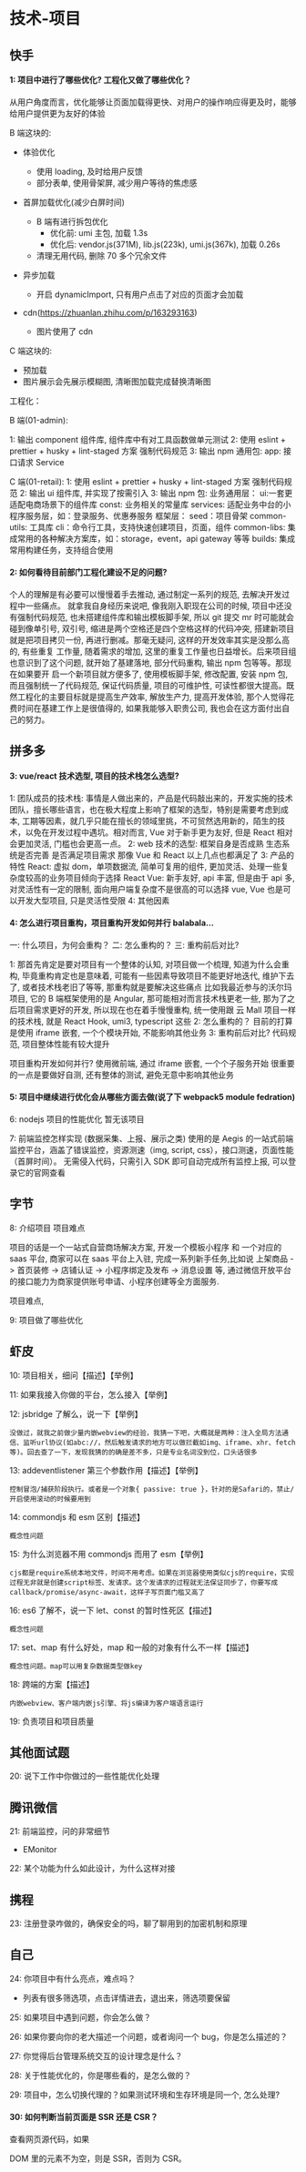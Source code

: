 # 技术-项目

## 快手

#### 1: 项目中进行了哪些优化? 工程化又做了哪些优化？

从用户角度而言，优化能够让页面加载得更快、对用户的操作响应得更及时，能够给用户提供更为友好的体验

B 端这块的:

- 体验优化

  - 使用 loading, 及时给用户反馈
  - 部分表单, 使用骨架屏, 减少用户等待的焦虑感

- 首屏加载优化(减少白屏时间)
  - B 端有进行拆包优化
    - 优化前: umi 主包, 加载 1.3s
    - 优化后: vendor.js(371M), lib.js(223k), umi.js(367k), 加载 0.26s
  - 清理无用代码, 删除 70 多个冗余文件
- 异步加载
  - 开启 dynamicImport, 只有用户点击了对应的页面才会加载
- cdn(https://zhuanlan.zhihu.com/p/163293163)
  - 图片使用了 cdn

C 端这块的:

- 预加载
- 图片展示会先展示模糊图, 清晰图加载完成替换清晰图

工程化：

B 端(01-admin):

1: 输出 component 组件库, 组件库中有对工具函数做单元测试
2: 使用 eslint + prettier + husky + lint-staged 方案 强制代码规范
3: 输出 npm 通用包:
app: 接口请求 Service

C 端(01-retail):
1: 使用 eslint + prettier + husky + lint-staged 方案 强制代码规范
2: 输出 ui 组件库, 并实现了按需引入
3: 输出 npm 包:
业务通用层：
ui:一套更适配电商场景下的组件库
const: 业务相关的常量库
services: 适配业务中台的小程序服务层，如：登录服务、优惠券服务
框架层：
seed：项目骨架
common-utils: 工具库
cli：命令行工具，支持快速创建项目，页面，组件
common-libs: 集成常用的各种解决方案库，如：storage，event，api gateway 等等
builds: 集成常用构建任务，支持组合使用

#### 2: 如何看待目前部门工程化建设不足的问题?

个人的理解是有必要可以慢慢着手去推动, 通过制定一系列的规范, 去解决开发过程中一些痛点。
就拿我自身经历来说吧, 像我刚入职现在公司的时候, 项目中还没有强制代码规范, 也未搭建组件库和输出模板脚手架, 所以 git 提交 mr 时可能就会碰到像单引号, 双引号, 缩进是两个空格还是四个空格这样的代码冲突, 搭建新项目就是把项目拷贝一份, 再进行删减。那毫无疑问, 这样的开发效率其实是没那么高的, 有些重复
工作量, 随着需求的增加, 这里的重复工作量也日益增长。后来项目组也意识到了这个问题, 就开始了基建落地, 部分代码重构, 输出 npm 包等等。那现在如果要开
启一个新项目就方便多了, 使用模板脚手架, 修改配置, 安装 npm 包, 而且强制统一了代码规范, 保证代码质量, 项目的可维护性, 可读性都很大提高。既然工程化的主要目标就是提高生产效率, 解放生产力, 提高开发体验, 那个人觉得花费时间在基建工作上是很值得的, 如果我能够入职贵公司, 我也会在这方面付出自己的努力。

## 拼多多

#### 3: vue/react 技术选型, 项目的技术栈怎么选型?

1: 团队成员的技术栈:
事情是人做出来的，产品是代码敲出来的，开发实施的技术团队，擅长哪些语言，也在极大程度上影响了框架的选型，特别是需要考虑到成本, 工期等因素，就几乎只能在擅长的领域里挑，不可贸然选用新的，陌生的技术，以免在开发过程中遇坑。相对而言, Vue 对于新手更为友好, 但是 React 相对会更加灵活, 门槛也会更高一点。
2: web 技术的选型:
框架自身是否成熟
生态系统是否完善
是否满足项目需求
那像 Vue 和 React 以上几点也都满足了
3: 产品的特性
React:
虚拟 dom，单项数据流, 简单可复用的组件, 更加灵活、处理一些复杂度较高的业务项目倾向于选择 React
Vue:
新手友好, api 丰富, 但是由于 api 多, 对灵活性有一定的限制, 面向用户端复杂度不是很高的可以选择 vue, Vue 也是可以开发大型项目, 只是灵活性受限
4: 其他因素

#### 4: 怎么进行项目重构，项目重构开发如何并行 balabala…

一: 什么项目，为何会重构？
二: 怎么重构的？
三: 重构前后对比?

1: 那首先肯定是要对项目有一个整体的认知, 对项目做一个梳理, 知道为什么会重构, 毕竟重构肯定也是意味着, 可能有一些因素导致项目不能更好地迭代, 维护下去了, 或者技术栈老旧了等等, 那重构就是要解决这些痛点
比如我最近参与的沃尔玛项目, 它的 B 端框架使用的是 Angular, 那可能相对而言技术栈更老一些, 那为了之后项目需求更好的开发, 所以现在也在着手慢慢重构, 统一使用跟 云 Mall 项目一样的技术栈, 就是 React Hook, umi3, typescript 这些
2: 怎么重构的？
目前的打算是使用 iframe 嵌套, 一个个模块开始, 不能影响其他业务
3: 重构前后对比?
代码规范, 项目整体性能有较大提升

项目重构开发如何并行?
使用微前端, 通过 iframe 嵌套, 一个个子服务开始
很重要的一点是要做好自测, 还有整体的测试, 避免无意中影响其他业务

#### 5: 项目中继续进行优化会从哪些方面去做(说了下 webpack5 module fedration)

6: nodejs 项目的性能优化
暂无该项目

7: 前端监控怎样实现 (数据采集、上报、展示之类)
使用的是 Aegis 的一站式前端监控平台，涵盖了错误监控，资源测速（img, script, css），接口测速，页面性能（首屏时间）。 无需侵入代码，只需引入 SDK 即可自动完成所有监控上报, 可以登录它的官网查看

## 字节

8: 介绍项目 项目难点

项目的话是一个一站式自营商场解决方案, 开发一个模板小程序 和 一个对应的 saas 平台, 商家可以在 saas 平台上入驻, 完成一系列新手任务,比如说 上架商品 -> 首页装修 -> 店铺认证 -> 小程序绑定及发布 -> 消息设置 等, 通过微信开放平台的接口能力为商家提供账号申请、小程序创建等全方面服务.

项目难点,

9: 项目做了哪些优化

## 虾皮

10: 项目相关，细问【描述】【举例】

11: 如果我接入你做的平台，怎么接入【举例】

12: jsbridge 了解么，说一下【举例】

```
没做过，就我之前做少量内嵌webview的经验，我猜一下吧，大概就是两种：注入全局方法通信、监听url协议(如abc://，然后触发请求的地方可以做拦截如img、iframe、xhr、fetch等)。回去查了一下，发现我猜的的确是差不多，只是专业名词没到位，口头话很多
```

13: addeventlistener 第三个参数作用【描述】【举例】

```
控制冒泡/捕获阶段执行。或者是一个对象{ passive: true }，针对的是Safari的，禁止/开启使用滚动的时候要用到
```

14: commondjs 和 esm 区别【描述】

```
概念性问题
```

15: 为什么浏览器不用 commondjs 而用了 esm【举例】

```
cjs都是require系统本地文件，时间不用考虑。如果在浏览器使用类似cjs的require，实现过程无非就是创建script标签、发请求。这个发请求的过程就无法保证同步了，你要写成callback/promise/async-await，这样子写页面门槛又高了
```

16: es6 了解不，说一下 let、const 的暂时性死区【描述】

```
概念性问题
```

17: set、map 有什么好处，map 和一般的对象有什么不一样【描述】

```
概念性问题。map可以用复杂数据类型做key
```

18: 跨端的方案【描述】

```
内嵌webview、客户端内嵌js引擎、将js编译为客户端语言运行
```

19: 负责项目和项目质量

## 其他面试题

20: 说下工作中你做过的一些性能优化处理

## 腾讯微信

21: 前端监控，问的非常细节

- EMonitor

22: 某个功能为什么如此设计，为什么这样对接

## 携程

23: 注册登录咋做的，确保安全的吗，聊了聊用到的加密机制和原理

## 自己

24: 你项目中有什么亮点，难点吗？

- 列表有很多筛选项，点击详情进去，退出来，筛选项要保留

25: 如果项目中遇到问题，你会怎么做？

26: 如果你要向你的老大描述一个问题，或者询问一个 bug，你是怎么描述的？

27: 你觉得后台管理系统交互的设计理念是什么？

28: 关于性能优化的，你是哪些看的，是怎么做的？

29: 项目中，怎么切换代理的？如果测试环境和生存环境是同一个, 怎么处理?

#### 30: 如何判断当前页面是 SSR 还是 CSR？

查看网页源代码，如果 <div id="root"> DOM 里的元素不为空，则是 SSR，否则为 CSR。

####

